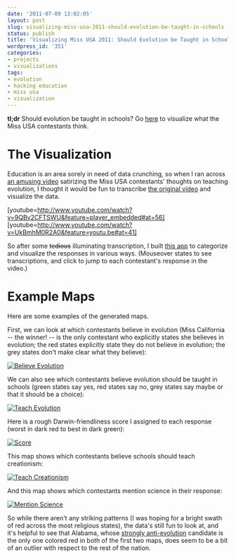 ```yaml
---
date: '2011-07-09 13:02:05'
layout: post
slug: visualizing-miss-usa-2011-should-evolution-be-taught-in-schools
status: publish
title: 'Visualizing Miss USA 2011: Should Evolution be Taught in Schools?'
wordpress_id: '351'
categories:
- projects
- visualizations
tags:
- evolution
- hacking education
- miss usa
- visualization
---
```


**tl;dr** Should evolution be taught in schools? Go [here](http://miss-usa-evolution.heroku.com) to visualize what the Miss USA contestants think.


# The Visualization


Education is an area sorely in need of data crunching, so when I ran across [an amusing video](http://www.youtube.com/watch?v=9QBv2CFTSWU&feature=player_embedded#at=56) satirizing the Miss USA contestants' thoughts on teaching evolution, I thought it would be fun to transcribe [the original video](//www.youtube.com/watch?v=UkBmhM0R2A0&feature=youtu.be#at=41) and visualize the data.

[youtube=http://www.youtube.com/watch?v=9QBv2CFTSWU&feature=player_embedded#at=56]
[youtube=http://www.youtube.com/watch?v=UkBmhM0R2A0&feature=youtu.be#at=41]

  


So after some <del>tedious</del> illuminating transcription, I built [this app](http://miss-usa-evolution.heroku.com) to categorize and visualize the responses in various ways. (Mouseover states to see transcriptions, and click to jump to each contestant's response in the video.)


# Example Maps


Here are some examples of the generated maps.

First, we can look at which contestants believe in evolution (Miss California -- the winner! -- is the only contestant who explicitly states she believes in evolution; the red states explicitly state they do not believe in evolution; the grey states don't make clear what they believe):

[![Believe Evolution](http://dl.dropbox.com/u/10506/blog/miss-usa-evolution/believe-evolution.png)](http://miss-usa-evolution.heroku.com/?column=believes)

We can also see which contestants believe evolution should be taught in schools (green states say yes, red states say no, grey states say maybe or that it should be a choice):

[![Teach Evolution](http://dl.dropbox.com/u/10506/blog/miss-usa-evolution/teach-evolution.png)](http://miss-usa-evolution.heroku.com/?column=should_teach)

Here is a rough Darwin-friendliness score I assigned to each response (worst in dark red to best in dark green):

[![Score](http://dl.dropbox.com/u/10506/blog/miss-usa-evolution/score.png)](http://miss-usa-evolution.heroku.com/?column=score)

This map shows which contestants believe schools should teach creationism:

[![Teach Creationism](http://dl.dropbox.com/u/10506/blog/miss-usa-evolution/teach-creationism.png)](http://miss-usa-evolution.heroku.com/?column=teach_creationism)

And this map shows which contestants mention science in their response:

[![Mention Science](http://dl.dropbox.com/u/10506/blog/miss-usa-evolution/mention-science.png)](http://miss-usa-evolution.heroku.com/?column=mentions_science)

So while there aren't any striking patterns (I was hoping for a bright swath of red across the most religious states), the data's still fun to look at, and it's helpful to see that Alabama, whose [strongly anti-evolution](http://www.youtube.com/watch?v=UkBmhM0R2A0&feature=youtu.be#at=42) candidate is the only one colored red in both of the first two maps, does seem to be a bit of an outlier with respect to the rest of the nation.
